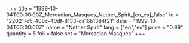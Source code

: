 +++
title = "1999-10-04T00:00:00Z_Mercadian_Masques_Nether_Spirit_[en_es]_false"
id = "220217c5-408c-40df-8133-da16b13d4f21"
date = "1999-10-04T00:00:00Z"
name = "Nether Spirit"
lang = ["en","es"]
price = "0.99"
quantity = 5
foil = false
set = "Mercadian Masques"
+++
